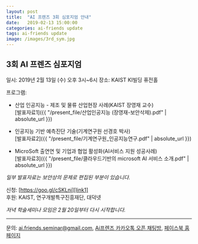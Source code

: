 ```yaml
---
layout: post
title:  "AI 프렌즈 3회 심포지엄 안내"
date:   2019-02-13 15:00:00
categories: ai-friends update
tags: ai-friends update
image: /images/3rd_sym.jpg
---
```


## 3회 AI 프렌즈 심포지엄

일시: 2019년 2월 13일 (수) 오후 3시~6시
장소: KAIST KI빌딩 퓨전홀

프로그램:  
- 산업 인공지능 - 제조 및 물류 산업현장 사례(KAIST 장영재 교수)  
 [발표자료1]({{ "/present_file/산업인공지능 (장영재-보안삭제).pdf" | absolute_url }})   
 
- 인공지능 기반 예측진단 기술(기계연구원 선경호 박사)   
 [발표자료2]({{ "/present_file/기계연구원_인공지능연구.pdf" | absolute_url }})   
 
- MicroSoft 출연연 및 기업과 협업 활성화(AI서비스 지원 성공사례)  
 [발표자료3]({{ "/present_file/클라우드기반의 microsoft AI 서비스 소개.pdf" | absolute_url }})   

*일부 발표자료는 보안상의 문제로 편집된 부분이 있습니다.*

신청: [https://goo.gl/cSKLnj][link1]  
후원: KAIST, 연구개발특구진흥재단, 대덕넷  


*저녁 학술세미나 모임은 2월 20일부터 다시 시작합니다.*  
  
***  
 
문의: ai.friends.seminar@gmail.com,
[Ai프렌즈 카카오톡 오픈 채팅방][kakao_ai],
[페이스북 홈페이지][facebook_ai]

[kakao_ai]:     https://open.kakao.com/o/ggewxi2
[facebook_ai]:  https://www.facebook.com/groups/aifriend/
[link1]:        https://goo.gl/cSKLnj
